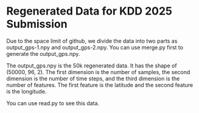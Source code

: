 # Regenerated Data for KDD 2025 Submission

Due to the space limit of github, we divide the data into two parts as output_gps-1.npy and output_gps-2.npy. You can
use merge.py first to generate the output_gps.npy.

The output_gps.npy is the 50k regenerated data. It has the shape of (50000, 96, 2). The first dimension is the number of
samples, the second dimension is the number of time steps, and the third dimension is the number of features. The first
feature is the latitude and the second feature is the longitude.

You can use read.py to see this data.
